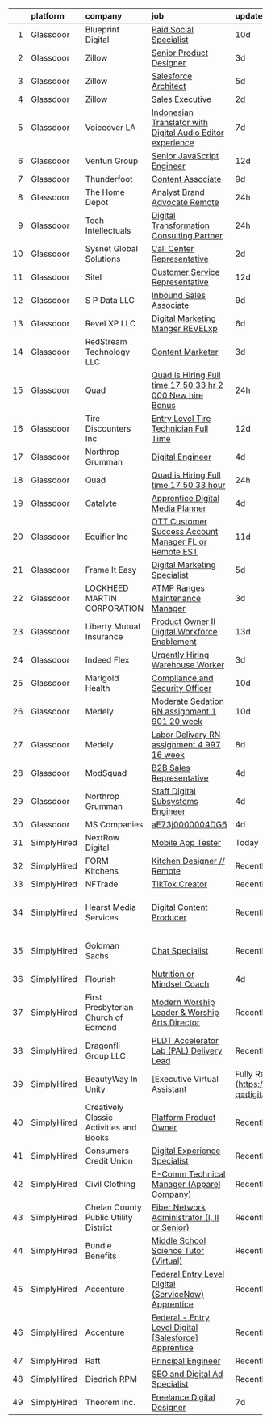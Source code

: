 

|    | platform    | company                                 | job                                                                                                                                                                                                                                                                                                                                                                                                                                                                                                                                                                                                                                                                                                                                                                                                                                                                                                                                                                                                                                                                                                                                                                                                                                                                    | update_time   | location                    |
|---:|:------------|:----------------------------------------|:-----------------------------------------------------------------------------------------------------------------------------------------------------------------------------------------------------------------------------------------------------------------------------------------------------------------------------------------------------------------------------------------------------------------------------------------------------------------------------------------------------------------------------------------------------------------------------------------------------------------------------------------------------------------------------------------------------------------------------------------------------------------------------------------------------------------------------------------------------------------------------------------------------------------------------------------------------------------------------------------------------------------------------------------------------------------------------------------------------------------------------------------------------------------------------------------------------------------------------------------------------------------------|:--------------|:----------------------------|
|  1 | Glassdoor   | Blueprint Digital                       | [Paid Social Specialist](https://www.glassdoor.com/partner/jobListing.htm?pos=124&ao=1110586&s=58&guid=000001817fe7bf10ab92b1e777edd924&src=GD_JOB_AD&t=SR&vt=w&cs=1_c69240bd&cb=1655708303892&jobListingId=1007929438955&cpc=7F6F94E2229B3AB5&jrtk=3-0-1g5vuffqsimbk801-1g5vuffrbjorv800-c151744c2ee671aa--6NYlbfkN0BBTU8ML8dsRm6OssV1NGjCXqp4DLZDgGxpEr9u2dmHEnz8HpyVbm73Q-YrCPc14-6-Mb0vq-nKvE5tELhYrG9sPKpqqsmATcx0PB3j9VLo8ezuJD5Upo3rIl7zWNCgxMBpBlMbqBGvINLc8d1J3BkTDKDcSpv3mns03AVjzYWLxRyGqjC06sHM9VQjd77H1poZpLygp4ehdggeaYtSQSh2xjDUJXK2RnpegFySGpQSHNziuC1AubngYFRuylAY5iwRouOuQfXLS6ZbZcZnxPFUV0NY3QS6COJ6oaarCr1oaisbI6uc6oef1J-sRNCx0OArUZiHxV7Dajuu9TdBJJf9o2O88fJ_6_7R4orxS5yvU1LpaHdFe_6csB-phoiSttW_LGDW4Z99shaUb5pgTVErox7D80PA8X47OKqbORVNfFyelzf2JZc3X2Bmj7MqGSgk---wCwWtBXXSR9vKMFD1R_0Y3EUN3mBxsIu6yJWIzyAytf4Np0NqEsEmoqJOln1s5cMbLE3zsw%3D%3D)                                                                                                                                                                                                                                                                                                                                                                                               | 10d           | Remote                      |
|  2 | Glassdoor   | Zillow                                  | [Senior Product Designer](https://www.glassdoor.com/partner/jobListing.htm?pos=125&ao=1110586&s=58&guid=000001817fe7bf10ab92b1e777edd924&src=GD_JOB_AD&t=SR&vt=w&cs=1_dab76c96&cb=1655708303892&jobListingId=1007945757810&cpc=334ABAF5D42DC775&jrtk=3-0-1g5vuffqsimbk801-1g5vuffrbjorv800-f338a4c3b84c64c7--6NYlbfkN0ANMurRYyPEXg08u6OamUd1Mvhk-zhFSGYIZgoJR86UvYL2v6MoUqae-sD5DnU21vrTTAFpnqnC5__tpGelX6Awx8Uj8nEktq64UL9gPWmTeU5orfDnriC4hpbt9UGY9PuCc2rTnyoQLtZ2kWdCeDIjNxMAhKAd0am7XFogKvgD-mqnV6FRM1Eb4sfKbqGpHNVfuyj0LozrDZX9FFbKdE78B1xsrqYa8bRe12ZmfRs1jWsv9LTYu8Zec2QfzHcj6gT3TG5qr_1ztpEgR6noHWWAX4fz6Gxlf5QShsp1VtUddK8f8-UdRaCfndZAk1Mwz-3T2a58ukgzEg5FD37GBtEsBs6SgMUIjtrFHXq3ODZCeYb3mFX9uHBmrXLcchF5s0M63uvlV1dr-7yBgkaleCR7xsLpYMy-R3fn-PwrpR1vBXii0zS8Q_dUMukhToEzLXNg7uivNXJ8cF7EpeXHHnPvQE_I1E0Zu5KPG45swR3-k-K2mUzvi2G0qpgPIOsdeFyvuPxuEKRe_mGmfjcD3T-VR6mVzoEmuqbmhA_w-l2sjsrxSao5MwWI1MsmQ6nUw9tXqR2NSiuGbpXwi__iIOME8wLqZGrJosm56B_qL4wm--3ZjTgHoe3wVugQeiCHyk6xlSy_KDKWoauxTU9TuGFncgIaXY6WL4TIdF2vABUn0PcIItWiY36Q6xBPVKYSevK_fDNLnURlzmGUBv1Gmv1YZsPkJ1Sa7wTnc8-Zr8zNcrNaLBnbHsswzLWRoNizjILMM-oyv2B_bpneS0rwkEVKNQTYcEitTDxlfOX2p77jxybbshZj-m0RMQGkEW19QHGWBS6KJ1nTcAbvwKLkCONQAx5a7ebNwnxF73oVeexpQyjvXrpaCMD6KwGQ6l9X_V0%3D)            | 3d            | Remote                      |
|  3 | Glassdoor   | Zillow                                  | [Salesforce Architect](https://www.glassdoor.com/partner/jobListing.htm?pos=111&ao=1110586&s=58&guid=000001817fe7bf10ab92b1e777edd924&src=GD_JOB_AD&t=SR&vt=w&cs=1_eff2670d&cb=1655708303891&jobListingId=1007940204577&cpc=87A0A889578C8297&jrtk=3-0-1g5vuffqsimbk801-1g5vuffrbjorv800-fcdc0d096d589204--6NYlbfkN0ANMurRYyPEXg08u6OamUd1Mvhk-zhFSGYIZgoJR86UvQ_x0FKK8TrZPiQOr9Yn9AuuCuQa5avlbpMJUDgEQtdOtRTOBp8sPhu1N9__6qiUle4YpNNkJEueoLrQR1rUn092jEAHKbxN2d7F65gNWBdw9rEor-WQwRofOzbOdTi5fRGlnmSFqr_QqBuwOlN2TVFGcAgcFH5V2SwDbvdOOoomD28e5Xe9dWV5beR4p5GXW-aTF6KJC8WlOODBcTfhZ5eGWbErIUs78D1CdQ0OmSSiYkptrg_NkN9NgrzlpbdVqdkl2msm3Jw0fxysvcNIuu0LtbCUamyQPUFMaO7nuzfZkTE4o0Jy_bBf8IxtSRzuFNiZIVza9OJZ29JEQ9JV6_6s5MBE-BSwDe6tFdpie4FwTkM_-iXGBjs00bW0rLW7z1dNiCtms4DsshpOYhFG_hRcHU2zAhtpkXYHK_k2jAfevR8HqIJOo_ECX2J9xb-MY06QGOg9maahUOqU0HrWw0jnizM_WjgnsJb7iaaCphzvKP-nvSLWIlE6Of29CO6YnnrDzBxf6XIowS6ITXtAwcfdlDwTvTi99nAqiJdB_0vJb5ZxP4LTh_RMczRrPTqI8araWDfrXXSFmQmeM-XtUEOyL0jY6FEhLL0duXgoglAveDxERpEAyhpeXTjzfF-Fmkc6s1BfugTYLGOw8C4TknA_is6Cg5cM31xvUnjY88Adic1a1YYJpphTdoOu_Rq7qeAEm7UhlNyMiO5RTwUKchxynsSgGBb8EDl8OughMxo953jwxleyiLslB1yrkiyd6axM1S_JEww4MzKbV4_FP27gGAofw_U3XBZPM8qQKGGfUYWkGs4Ew-bKTd2LDawOz7mqft928dZ5jDk6giQzEVMoGcgXYlmUnA%3D%3D) | 5d            | Remote                      |
|  4 | Glassdoor   | Zillow                                  | [Sales Executive](https://www.glassdoor.com/partner/jobListing.htm?pos=113&ao=1110586&s=58&guid=000001817fe7bf10ab92b1e777edd924&src=GD_JOB_AD&t=SR&vt=w&cs=1_0e4bad3c&cb=1655708303891&jobListingId=1007948264132&cpc=9C2286EA3771AAF6&jrtk=3-0-1g5vuffqsimbk801-1g5vuffrbjorv800-ae17587227d521c7--6NYlbfkN0ANMurRYyPEXg08u6OamUd1Mvhk-zhFSGYIZgoJR86UvQ_x0FKK8TrZPiQOr9Yn9AtG78vXjTTUkZ6vl59VneyO4MUMcl_DwgoMUR074PaHmF-h0jP1_rbKehxCvXzAgx2MP8BPcavMQQ2DfBNbb1kmcwOdoE4GAWgxp01bUS9DznQp3j_IWin00GFj_MwlT_0Oihvc_EkHlva5FdkeOXryAFS4ESKIKogNi5g4aj91zR3PzXvCRgR-NHPVQ0Lx443AmmFt26_9YubUAX8dtT4Q5nYSoaq-ygXtQum3_LU0KMv5H3jPrihMEQRKZ22rT7TSdDnnn9pjMAo-L8caHvkLCHynsiOSMI6JVEmwLf9gM-V8Ff14Db_Xro_Fs8DbEsgknk70Md4f9PAIu7jU26nckscic9ML1JbZo_yS205a96-ppn9z2-OnZpG4RJ88tVaV0l0RGy61lR06nIOeizWTDPqPzGamQCAKSMxjDKpWC4SPcm7H83q8vXkJsqnPE1SLI6NRQHH8u1JMiw6721R2mskivBC1PaHhNNS7KsLzPswE5ZgQ9CScUlMFn9bC6f4sRf1fAcbkw8sqli3wflJGNm-xf-dbP642e2GIquVX9OITtYODaV2yXAEyZX0N_AfHLzraRan_scZkSODzUehVxxp9VvtZnG1iY8Bj-lqbqQZHBfDXTqdJ9FzTK8oDjxy7mhxryViehLGMM86eJqX0DfSi9iRiiHZI44oTtajb3M5_qNdM9amDqjH1AEmE1aadxxR2nATmuecdmkbRdY7U5GIPIQNJrQepj934_UAjLAchZ0Mk14h2pNoiuz8bRinrJgNvsvAGjeFp2vA8qKdjIdgdXzKT18ZMrfntLtzpE1tHfbsjXiP9HS3f-x3QPvNPmpTTnfHCIQ%3D%3D)      | 2d            | Remote                      |
|  5 | Glassdoor   | Voiceover LA                            | [Indonesian Translator with Digital Audio Editor experience](https://www.glassdoor.com/partner/jobListing.htm?pos=101&ao=1110586&s=58&guid=000001817fe7bf10ab92b1e777edd924&src=GD_JOB_AD&t=SR&vt=w&ea=1&cs=1_cda42e81&cb=1655708303890&jobListingId=1007933939678&cpc=FAD720BB8CCCB15B&jrtk=3-0-1g5vuffqsimbk801-1g5vuffrbjorv800-20cc62e87853fccb--6NYlbfkN0DsBOlmEAMqZtav1V1WKZO3RUElpafjggtWvxyDQ3xFSn211QrqvEi0-6kCspxXiZjKG73nhHhifIGQMycEIhQiBN2DE1iEH7rHKcKS3mOHew0Txnr0BiADss_YTzKlFUNGTqbQvblwbyNlEg5JZ4YBHJzQvzKqErTTqZTvsmIUwFMvEw-dsNQVjk7Ms11Qyi0FKDrJY0z7dWfEx7qO5B7trqT51UpVY03kbO7trVz8vUj8xb793M9-xFcU_mM_t9PAKkQcaLZLSkISkdEBHk8gfPWwXKoVN9w6VU5dQ03X5Vg3aB54jrdUHq3xCWyD5_20IbNgxrcZVUxv3UxiiHbllE0OMAPqwoCKOujr_4WPJ4nmwkVEqQryXKgSLXMBUUBphvy9rvN7FitOy7k226VIeee_GIxHl4kkmRLrBXQY0FTKXmDA7ln-8pVYSaaDsxS7CCzmIHUzwVeftxQQsGuVZi1FpJlip2cu_s39GZB05lzENVseB5gNDxJePxep7qkddt_TQdK9mjkwRVw-yenHE3wTH1m2F_yRPikXqw8O5w%3D%3D)                                                                                                                                                                                                                                                                                                                      | 7d            | Remote                      |
|  6 | Glassdoor   | Venturi Group                           | [Senior JavaScript Engineer](https://www.glassdoor.com/partner/jobListing.htm?pos=119&ao=1110586&s=58&guid=000001817fe7bf10ab92b1e777edd924&src=GD_JOB_AD&t=SR&vt=w&ea=1&cs=1_6a8de664&cb=1655708303892&jobListingId=1007924193678&cpc=82ABD2B5CEB98952&jrtk=3-0-1g5vuffqsimbk801-1g5vuffrbjorv800-16a11cd588445278--6NYlbfkN0DiMBqcaSMT8lrn_viPgFID_2aewekq0duxyJS2DdWDl6I0UnuoC7mcAdBs-ATn3cTJ7WnazL3hN_7r7xQClF3UBH9hAB5PIuwx3ioaNfcNfiiq52Wo2nP9LHOllyiWju554nExgLH_thI2EMcA5D4rMJ7EXSv9ZRAROZHA3QxBGEvwjVtxkiDrmIFHj52hAkiKUV2h7EbVxjb46LoncKk2EKTzkqrYExTQRfy58K9pDFql3JAlnpOMCwV56mTDZA9sYqJQzzRAjCFq8cUaXxGEsEhJ0soTR81uF6M5fAzoMJmQfB6RmQiM3cEWp4UQ-9rEjH1bgpY5Te0INP3I-oMZCjNjVSnAqGAYBsYmgdVEXNaRP6CO3yaoKreg-vCv9uVH_Exm2PgphwuDwW5JSPk8TIuLfpZUDbkePEnMPfs0wxKO6ymUCVDxxhq3TakWVR6UX4iecMESAOlx0535RZInANbv90qYJxiSyu4cYhSI73aivFGT9_jxMwBv5mLIm0UWP8xBEQdo9ksxNXVKBczh)                                                                                                                                                                                                                                                                                                                                                                                  | 12d           | Remote                      |
|  7 | Glassdoor   | Thunderfoot                             | [Content Associate](https://www.glassdoor.com/partner/jobListing.htm?pos=122&ao=1110586&s=58&guid=000001817fe7bf10ab92b1e777edd924&src=GD_JOB_AD&t=SR&vt=w&cs=1_7c03b811&cb=1655708303892&jobListingId=1007931841418&cpc=451933188B21919D&jrtk=3-0-1g5vuffqsimbk801-1g5vuffrbjorv800-62f42ef99e2d38b9--6NYlbfkN0DADIrViP-jcLMruqjCgkvMksueoTQ5-MUjT6nkJ8WHHdfoPgZB6Geja9A4u2Yji6lcFMqFLd8fExCsSiUyIRb47MsFWqj5NDnXeLDlux2ExDbBztpkOtE771d-PUwHTXJtTg7gkEnKJDfWUSMCYFV6oWrbUYPOWiIu-O-6xKaqZY8HGOxVkujxwiPlWUjjADW_cTOVoYuC98XGyJdYQc9DwrVcAhwOPWGOp5wYGX2OsvoRXKXlUEb1nVJWzz17zYHY9bj6SFmCKQwqJx8Z7Msi4oQacBq-JoJTn_h23mzKMUsYA7ncziXhZSc3UtjX70t5sc-qd_AAItG0fNKWppymFzkH_eEZQeO1adheb8h3zWw15JYgyIXRQZgsmN5aUTIg_sH29hrf7ftnHATlJgFuR4QTKU_Om1TaJAYZ2SDlsRixbO7LMc1JnksZuiVfpOzVLibfYHRMyM_TqMwlL1jTGbPagbiiaX_CODUFEc5iqdJiDLiiebmUbVEhKFmDbMpzz-O_FeFyRQ-1lviePC0O)                                                                                                                                                                                                                                                                                                                                                                                                | 9d            | Remote                      |
|  8 | Glassdoor   | The Home Depot                          | [Analyst  Brand Advocate  Remote ](https://www.glassdoor.com/partner/jobListing.htm?pos=121&ao=1110586&s=58&guid=000001817fe7bf10ab92b1e777edd924&src=GD_JOB_AD&t=SR&vt=w&cs=1_a48051ef&cb=1655708303892&jobListingId=1007950267788&cpc=F4EED0218A761C36&jrtk=3-0-1g5vuffqsimbk801-1g5vuffrbjorv800-1b5bb2fe7959278f--6NYlbfkN0BAuTfAu5ThYozS55O8p5sS5gWZMb8bifg5H3ftdCgDuLYRlqSkW6aKpA-68L38M74s44xUNEP2iBIH3ZUGG0M_6WwzOuCKNMXMbrmWaotI4XV1vyPaKOlHMomVoB7Z5g49UhVrKMh0U556NGOVr7xSkUNy4PIbi2wQWhwLHTM9lcOYSCrY2Kgqb6Yc8CsQCRIzAb6UbQsOgGhdhFbKQ7rAZ3l4zMEkIgq57CD9_Atej_hQKRwR1P3ZI-YbI6PeHPCI6tlK6RcCuGEyw2XZ5XdH8Q6RP7XcfhVBunYTXoGdXyEh-p9LzC400ottvJK7V8skxQNEX6RV5fFONzhwHIyd2qU1AWuhHEPVbJMJxygOiyoalgGmAT8YWhWw1Fl1zyaXFwDxdZDY1WX7FrTjh8TcTP-UEr4khpzCPSFYTE0UZQr74Xlbiw1w)                                                                                                                                                                                                                                                                                                                                                                                                                                                                                 | 24h           | Atlanta, GA                 |
|  9 | Glassdoor   | Tech Intellectuals                      | [Digital Transformation Consulting Partner](https://www.glassdoor.com/partner/jobListing.htm?pos=103&ao=1110586&s=58&guid=000001817fe7bf10ab92b1e777edd924&src=GD_JOB_AD&t=SR&vt=w&ea=1&cs=1_877db115&cb=1655708303890&jobListingId=1007950387554&cpc=9C938E8DE9AD6C02&jrtk=3-0-1g5vuffqsimbk801-1g5vuffrbjorv800-844383339f3a098c--6NYlbfkN0DzaDHVbxJ-LJZej0v9fk4K-FwNocoxjQ_zxp68kPBvctOBIAfBBfY8PymdHZA9lT-HMCCX8hfeoRyIkftjx6m9arhk2ityyYjjsxlKk_-jtS-LCmwUaHhNCVLvof18TzF7-qjT8eBewCh3XYCsRu6FP_UmCfWlETxrvfCcz--xTf_N3SHsNgvVVTj59ty1Vteg206ghgIYTrs-H_wa-gzfJjw8z3emNc5vaOdhU5amhSq67DKHYhwfIWRsNPVLBH8ngIMHNQmmATnITAPgn8dRP8fCQZF9AMV2Y5XUBmodBtNI_-_Bc5rwAsP598ydlPu33w5nlhHigY07THsZwx913kKdgD1QLNH5LPc68uBfKv9LTE8yjWc-77k7XoIkngduZRuPfVEJFjK23P9WsYRPl_xm0yJf4PIbgDlN2atm6wNGXjdn8YP7rGWovzXYFmNl8bM74bk_Ug63nw96k8e3F3dTrhZk-uS2uaiK73ThGXIiuYATW2r26kv_Qf_-DzSWcVuUDZ0v0g%3D%3D)                                                                                                                                                                                                                                                                                                                                                                       | 24h           | Remote                      |
| 10 | Glassdoor   | Sysnet Global Solutions                 | [Call Center Representative](https://www.glassdoor.com/partner/jobListing.htm?pos=128&ao=1110586&s=58&guid=000001817fe7bf10ab92b1e777edd924&src=GD_JOB_AD&t=SR&vt=w&cs=1_280632e8&cb=1655708303893&jobListingId=1007947259404&cpc=7F6F94E2229B3AB5&jrtk=3-0-1g5vuffqsimbk801-1g5vuffrbjorv800-69b5e1d519ab8071--6NYlbfkN0BnNBTHaaKp72MKvGcaA4XfRR-E1Ciyd_6IauSMfQTRM-HKZo45gVZtQgALDra6bdaHQi1-Ntwgkd6HTMp_a9xsYeaDdORSuCj9RAAPsnC4OI9ydC1XlGTZoab_aN3J_lgwzGKl5TItw6yTVlssFAGmdm6FU41dz_IUTWrfGdLQJriErhGqIzjcdHyO17W5NgmzIevft-yrUNhlQl9QT4oxx9bG9QOJjhDQMmidfL3XNLnNzPvBXbZWq7CWYzUAwvo4bKTitrj5h8MVOR8H_z6B__jMcTtqzCRgWlRcncEfd5hldED2Pyi4PybL9WGSvJAJzt7OXG75ATyOVQHoMX-JtEj52xUGQm6kujNWQyKCdeJjqUUIGJTsk2BgXHX14NqYRo2ki0BcsXYR6gLr314k34CL6xteSht3EyazNd041q1g21K7AcxlVVy6ba8gcocOwi36-BlpRpuHIA-a7h7YeDBUkRPhm4F78d-qgeepFK42iez57gnD)                                                                                                                                                                                                                                                                                                                                                                                                                       | 2d            | Chicago, IL                 |
| 11 | Glassdoor   | Sitel                                   | [Customer Service Representative](https://www.glassdoor.com/partner/jobListing.htm?pos=104&ao=1110586&s=58&guid=000001817fe7bf10ab92b1e777edd924&src=GD_JOB_AD&t=SR&vt=w&cs=1_32f3a5d7&cb=1655708303889&jobListingId=1007923404343&cpc=AC285F3A3ECA6BB0&jrtk=3-0-1g5vuffqsimbk801-1g5vuffrbjorv800-32fe2d651763fd99--6NYlbfkN0CBtZxUpP1QTOYFeIJnsNrvL2IvFQoGtsAuEWSa46ujWVuS4m7EkjU5ZZ5i67e7zzWspVzDbrwPtSXOQLFlCGBNCFfkak1sM196VjgWo76NvJHv7o4GLeKr-rOA_9Jz91gfEMKe5SFvrvlM5l0d87JtXgIJilXxK1ZAbHtSHCG5ewI2T3V83oOxIDoQIuhHfzcqaDKjB9XLvrwAolSzOi7phH8GCXt2D3vTUoL46lOWkIKHfGR10CDoL3AOZJnMIHS_zZk-4cX_PWU6ia3a8X_BxVpjzquMgJt0zytzeHAEiXLTu-cN1ujMh025KepUT9Xmi5JSOa4l_vi8zgEjha8i_DYSRz6uzbPCUxzAz-8x0jbnO8vhnKMsHKjvp98Kse6SC0Hi9nCh_WvhWa0rzPYgkbUUQVRdg0SB4xk1KCFbJRBBnlUewTTItLwjhBOBCegaF61Cm8aZ4VXnyPcpS8h6B2_9jyOygU3udLzC2zBVA31PwQ03n-69o1Wj5A7imnPQfKfhQW8A3Q%3D%3D)                                                                                                                                                                                                                                                                                                                                                                                      | 12d           | Hephzibah, GA               |
| 12 | Glassdoor   | S P Data LLC                            | [Inbound Sales Associate](https://www.glassdoor.com/partner/jobListing.htm?pos=118&ao=1110586&s=58&guid=000001817fe7bf10ab92b1e777edd924&src=GD_JOB_AD&t=SR&vt=w&ea=1&cs=1_1c4081ff&cb=1655708303892&jobListingId=1007931471734&cpc=275B60D2C545FCD5&jrtk=3-0-1g5vuffqsimbk801-1g5vuffrbjorv800-cdc280b1473a0eb3--6NYlbfkN0D84AdaeAoPdplVnDlDfR5H8QXRgdTiXwfPmOnFCanj8wAJ9qaz-gbX2LsElAr5iLelgGVQ44-T9nOlfBydzv8CHYZF17avSeSCZzPW1NpcRROwz27f7672IieFX8871rHQ5hHlZj20jb7wYztO8-M7i_D2es58pqb0AhRr4RIKwEpWrQQBQljZCCTOXNzvcafnL-bzVoY7NJOEzfLYKPb6_rYUqMZKqAWW9bESuP92UZVB9uiGOY3OY4SX4NTR9UOz-OK-Y3bNHSXgPCBBV2H9pQMguHRQzfEJNapmVSKYknBoPXoRnOedxVblno4vqwbyM_sbLDEu-kHHgs4Pkfx5q_dl3ALnhWPr_wwyjjENJyX2g3ljFf0FKEtEmXVq-3d4xM5M1ruoDdIIGZawpoYXGDxG2Uqit8UnH73EYP0iJZHndFJbQq3Dj18nHgH44qgFNxgUx69_NFOtkXseCp_1AWsVZ69aVZdkPQENpQtJh7v1EbTEwu83thHHu88Cay1qDEgZR7BGBy6PNHZg_39b1QCQinS3qiE%3D)                                                                                                                                                                                                                                                                                                                                                                       | 9d            | Cleveland, OH               |
| 13 | Glassdoor   | Revel XP LLC                            | [Digital Marketing Manger   REVELxp](https://www.glassdoor.com/partner/jobListing.htm?pos=106&ao=1110586&s=58&guid=000001817fe7bf10ab92b1e777edd924&src=GD_JOB_AD&t=SR&vt=w&cs=1_aa09f74d&cb=1655708303890&jobListingId=1007936327005&cpc=92BEE8AC7E71C1CB&jrtk=3-0-1g5vuffqsimbk801-1g5vuffrbjorv800-02bf0c5ed705fece--6NYlbfkN0Dzy5lz39jRY7KZMSYfNfk6DnqpPWzHzJcvDVrzgjQhHLN0WCQU63xyBSVNDzHE3uMs--HxqH-DwaG2sneeh8f9dsdyqfYYqUnpPNWSzJHjCNOs_zkw8TMPos3l9eK4L5S5pfCQngNAfhy1et7IH0rzdfPD71fSweIW_MumfDIa7dheYXrs1QibVEzst9KIDEpw4a4ny3MBUcWB3iNWomzY4oXIIyK9PFQo28y_0I61VL17TwcKFQ7b5XV_8KzOZRVwVvzzmVKaXaaPHQMh3nqlbW9Z3pWOFkFcvMblwluNB7glNkZjOUG1gcSA_9SbaZJ-43a1uw39V4BQfhLOWnn12DcIS8z7Ca1CJX6sdirllOZvkjcfemDV8c2o9PT5awSrX7qWNXk8AjtgYdyii-uCUXn4oJDiHc1piKDrR53T4cTgu65H4YfMppR23-taTKzCJWGLuJQGB3PrlhudopFp9BcHCWkeyAwy7O4d5irXjb4Juz9EDJRmocObK-eTz8lAnInOSqEhRQ%3D%3D)                                                                                                                                                                                                                                                                                                                                                                                   | 6d            | Remote                      |
| 14 | Glassdoor   | RedStream Technology LLC                | [Content Marketer](https://www.glassdoor.com/partner/jobListing.htm?pos=129&ao=1110586&s=58&guid=000001817fe7bf10ab92b1e777edd924&src=GD_JOB_AD&t=SR&vt=w&ea=1&cs=1_c2b524ff&cb=1655708303893&jobListingId=1007945358096&cpc=1D891ED3EFC3904E&jrtk=3-0-1g5vuffqsimbk801-1g5vuffrbjorv800-0e5b7ce1eb4c4639--6NYlbfkN0Af4VUVFC65ZFGPeY38cqKHBXywLY7NZRgmgZnkNCReYT4-qH0sSQHne-gZ_C0Ewa22cO7z7ZVY-JVXOfokRDpoxelmiLt9w1zlRTnnQKJ_ofDBAZwne2og7AkJ5OUGY-Tk0r1VNRd4h3RsJ-TSAOwFL2TmRHliBs2qGez5vaZKb4CbUcbbRQomfGiB_T8OkICZE7HPf1W_lnniZsm3adgyHtUgCRF7H3if0ymVDLPTwXtsKPvRq_3CfaLSK17FP7sbzkW9uuiTvDrDkuFbWHC58Kvlpu-h_5vkg9FjPmn-Op8TRXANv1sRY6wJ_mseYRkmcwIK0Ms0UQxwp_0qAZmIq7lsKSjdh946uLy_KjuVfdu2KMa3cBJ0AUj--VRHwbgNFBdR0TKVfud-0Zr8HRFAuYF847Ikcj06NMAB7PFnlYIl0FrDGbrG70thSzW9ZnQr0yhaKCeZRr7oTng1GfzzNBih6pC-q-1Un9RPpGFDAb-ZpvOLZM6h7agMis5VRkw%3D)                                                                                                                                                                                                                                                                                                                                                                                                              | 3d            | Atlanta, GA                 |
| 15 | Glassdoor   | Quad                                    | [Quad is Hiring Full time   17 50  33 hr     2 000 New hire Bonus](https://www.glassdoor.com/partner/jobListing.htm?pos=130&ao=1110586&s=58&guid=000001817fe7bf10ab92b1e777edd924&src=GD_JOB_AD&t=SR&vt=w&cs=1_0cabf4be&cb=1655708303893&jobListingId=1007950377060&cpc=6FC5BA77C9A4CD78&jrtk=3-0-1g5vuffqsimbk801-1g5vuffrbjorv800-d710956c85a59ff8--6NYlbfkN0C0XETh_9p0hFVWodd5b4yyhLbSJ-n_97YuXeG9ZsPyAO_rZ2JpYdwEY-NDkU1-7dJ-zSEY2nYYje8Ahi4JnzS2TWZJBUg6EZyFNC3NGZHFGEWftRFCZDoAOtPyIU4n7s11k6YKdUORqrk1cYv22cWUhq2PXXZ3MV7CsO_rJJyhoBvOPBg9am3hfYDF-fQabBcbwpnJNljSpd4cNpYFJULCAP9VjbCla34aTKtV5nd-iY97Z58k39qV-K_UfMryV94U82BobBCAtmJtHHfuEs50TIhqpfXkXeVtZzQFIFoXfwARzTDN0JEGre4bI2KJ9csLm52KDiYSM8wILx6pKOxrbmsTymovkvhH7SLGC2vua4wOra_G7oL6y0ViFGp4atGcwmu3LsuYY-hMfkPBffWvNDpZ1Yh6DE4pChPiTn0FDVD4oufO6y3c)                                                                                                                                                                                                                                                                                                                                                                                                                                                 | 24h           | Caledonia, WI               |
| 16 | Glassdoor   | Tire Discounters  Inc                   | [Entry Level Tire Technician   Full Time](https://www.glassdoor.com/partner/jobListing.htm?pos=102&ao=1110586&s=58&guid=000001817fe7bf10ab92b1e777edd924&src=GD_JOB_AD&t=SR&vt=w&cs=1_2727f58f&cb=1655708303889&jobListingId=1007924446375&cpc=66508034EDD7BE3F&jrtk=3-0-1g5vuffqsimbk801-1g5vuffrbjorv800-2b6ed6f65469c02f--6NYlbfkN0Drh9VrdRo7hvIJS5zw0PTyexDuvhcf2_sfj8gxJU7i86yallfSHFTE9vj1AmWpBik60F6p3dq6NyQkAIzNRhGoy_gzw1ji39mF9fR8r68CUODP9eLJ2vmrLMZ1IAYsyfLz9dyX_oMuIBDEsTtNQBPMSj2KpHqeToTob2R3cruZWU2NzeMo2-HnCU0A-4YHZCaQZ7c8UkqZCf9CWmKLuYEMsqrHOsu7WtAu-9lAwgr0ipsweODO2siWrQt8neEkAxE3Wq3o0EetL76ZIoBksSeJU57ttq2gvu_WBRI7j2lmK8r9RZxsdOPPVEFBAn4QjhR4EVq6I8dFDiLKrSdD18XI3UOMneNnJk7cuXMVNBxJgBLi8505FDymKy3BlwElu-3ih0AlSduQzK4yOJy6NlrV9N7ePL6dziu_gM5cqmHqX9wjfM1toEaDD-aHQXUBDAmLmi6ns85jDUCmJV1Sty_RMooLJqNOWQCGRU0T5EQ8XW5GCRG5zE2eRHSWd7aADPkFNVz0EMCVSQKuDcuOuAMzRxzH4c4UdXyIEQEMIZkgGWnGp8HceP6R9LJ-D4n760KtpovxakGCqX9vxFikE7gL_bZJBj3N8auR73MHJzJwIB39uE1DgL7V17RKctlrMCl8J8s6Crjjdakqvt8X7JTbBDsAeT9WISBebRwQGMxTD3CBrWvyelYe2e2hs9RXf_dVkS9Mj_vGJHzirt0Wew_JkhStRmdcFWPCqHqh33ZNkg%3D%3D)                                                                                                                                              | 12d           | Greensboro, NC              |
| 17 | Glassdoor   | Northrop Grumman                        | [Digital Engineer](https://www.glassdoor.com/partner/jobListing.htm?pos=116&ao=1110586&s=58&guid=000001817fe7bf10ab92b1e777edd924&src=GD_JOB_AD&t=SR&vt=w&cs=1_16295254&cb=1655708303891&jobListingId=1007942050968&cpc=26740BCDE5E48596&jrtk=3-0-1g5vuffqsimbk801-1g5vuffrbjorv800-dcc6b91a83c33876--6NYlbfkN0DPf8Tf_oakpB62WadId2dzQiWExtALTi0lpCM--zHBL1trAzPQuAwgyDf_-NiZch10Khgou8-Cu-qLNUqcrhoMLrUv4uQotkpEOTLgu4vrI6ANN8OiE1r5A3cjVlJ39JEcCNsO3Kxd5Yv5ydtyxfuXxTD5IHcgGt82EdLz4VOU2_jRQc3fmStkOTDXKdS2nUmjpqYmGJ4a9kARRartvQpZ9ny2faMbOdn_0xdHVnduOg-bswFlXAiJ-DaJi1QST_bahQ_sgbFXL4muyj2UjY8xx91lYNG3nLPlAQYy7aqsJkI8R2JpHl2IzCZNiPqqbSuZisF1azvnJRpG-5mFyqMY9oGZFELH7ZdC1gRtstC2VhScpLSiv_j5pRIkpuJ7OS-nl2cI6WIFj8lrc7NHEnjX2Wg5puQUHwGOWY656c1vgdIO1GjTAOoB5pShKQwuv1gubINuINV-bU3M-o45hpxZskUeP937bZq9icqnGyXlIhMyhH1ftb9aHJA054hQDNC04s-PjbJd68rT0r9GtxTQPxo_6ZBZVqT7lIczKYwoZEYxdmsOSVYE8dXAFX0BTo4GhOATMe7bPsYQ9r5ksWFqVNap30RqPySLRvxFLl5qAOv4p_B8qk0St24zolujLiGa9AB1K2y_j6SBhlIBlNE8kKMnTnjCOx0yscVWO_aNLE1MpuqCkas2uWYbFxMwALJLGw3YX6XXkOdvXLH5_iWQ5HdTHBEvPN6ApRpF2UQEHZK1EtjEvMsNPnAUjzeHdC7gUZJaaPeV7AAvOf8S3GiiYNge65WjrW_8pRM1oTXKMqJChn1uLGyIyPHRvSkdSsM%3D)                                                                                   | 4d            | San Diego, CA               |
| 18 | Glassdoor   | Quad                                    | [Quad is Hiring Full time   17 50    33   hour](https://www.glassdoor.com/partner/jobListing.htm?pos=123&ao=1110586&s=58&guid=000001817fe7bf10ab92b1e777edd924&src=GD_JOB_AD&t=SR&vt=w&cs=1_b87fe74b&cb=1655708303892&jobListingId=1007950377458&cpc=6FC5BA77C9A4CD78&jrtk=3-0-1g5vuffqsimbk801-1g5vuffrbjorv800-3069eca30175b66b--6NYlbfkN0C0XETh_9p0hFVWodd5b4yyhLbSJ-n_97YuXeG9ZsPyAO_rZ2JpYdwEY-NDkU1-7dJ-zSEY2nYYjScjStEMzyvvYV57BFPLJczqAxn_nKD8CXppcZLqKH1YcfZTn9exUrCQ6fbKQobQ8_j0A6IeMOqBg5tRiu7K7fKzknx84nPqedpZyGQIF12zcmm5E7sf53eAieULPhj-UBPw4Barx5vwmkscX7-ppeVj-AmyrAmPE3XHfv77HSU0bPlCpRkMszfS6oZtdFwY6FjYJ8re3H5haYlmDvA_ZL-j0QSCHEsS77Xtc_DMIfNpYBKdSJsBn18sLWlg_oX_q-xHWWd0D4gi7tdAie_53LS5s9FZBoMbkKsPb67ffSesC3vRCh4XeGnXrrL5kBywCkXxbMhp3w930YGo1ll8DZvWh3N1mSgt-rCYoiB_EniJ)                                                                                                                                                                                                                                                                                                                                                                                                                                                                    | 24h           | Lomira, WI                  |
| 19 | Glassdoor   | Catalyte                                | [Apprentice Digital Media Planner](https://www.glassdoor.com/partner/jobListing.htm?pos=107&ao=1110586&s=58&guid=000001817fe7bf10ab92b1e777edd924&src=GD_JOB_AD&t=SR&vt=w&cs=1_852d04fd&cb=1655708303890&jobListingId=1007942992708&cpc=A65DF3A704A48F9B&jrtk=3-0-1g5vuffqsimbk801-1g5vuffrbjorv800-a0c69c9915db0e4e--6NYlbfkN0A6HPwldSVX6OGPWZzTw4TzYO7p1USA1TWZHvILz6bp-nTDclOuAL789I0VrapHonj8GLaws5lbg0Sxg9J7Kq2rsu1HetV8uE7kWs_IoZcX3wVzEv_De8mTVC4XPC8AnTUyLN9CBEmWQ-XkyCNmcWyfpeaTvZ8UGfEOqV0t-6ekGfPmRadGYZAe_c1MeY0b-kAd43yyoBtL1LeyiCuNX2hR2UQlthF35HTWKWCgviAMnuipDbclt8iACfmhnqpsFOa35kj5WuQgI_CC478UYLqEhX8qnF6u6mhobo0Dzofvk0_R8LanoMnENBTQtOrYF2kVPDoSe8lOn0CO5G_CeJESa_YOFtdoH0qqfVnVH8egB3EbflTwFPaQdoMvd8WzgO8jiUhJLBCFSFN82XOppEvxm4UfLRAFNvVlmxSSxvPQOzePK7mUYiZeSi_zdFuWfpcTt2jCE-Y7uGWjJukUtoCo)                                                                                                                                                                                                                                                                                                                                                                                                                                                 | 4d            | Newark, NJ                  |
| 20 | Glassdoor   | Equifier  Inc                           | [OTT Customer Success   Account Manager   FL or Remote  EST ](https://www.glassdoor.com/partner/jobListing.htm?pos=127&ao=1110586&s=58&guid=000001817fe7bf10ab92b1e777edd924&src=GD_JOB_AD&t=SR&vt=w&cs=1_32e151a0&cb=1655708303893&jobListingId=1007927067169&cpc=3BA4CE39D5B5DEF5&jrtk=3-0-1g5vuffqsimbk801-1g5vuffrbjorv800-a42fa09c23eac9b6--6NYlbfkN0DimsUkPshKL2XfynBwA5SxRD7fH9IgJ6mWT5F5bx55tz5R5BeaF9jCSEmCYDXf0Y43aGG41J7FkRydAPYwoGcYsYgLynTL8vaQnGpQb9-Vy_pFXEh_16Ykm-qO9t8loNNW02UMqUh1IPFIN5FVUsrKuJQyDVmukkJhPB4XPthoDmWdbiGnR9cnfhijTWClOt21BKVVm3v2BlPMp9mHbWbmMyfTnNjWKMgLG_wO54fGylk-tX_ona8gPwkxGIFeO5IdQwju3EvIrFgQDoo6g14x3NGR_C8y703M5MzudQ2Oob7pTUJ0myyWKqiVyc22Nj5WO96omGQC0EUGB7r8ReK-Ah7ss3cnvdicxTs2pYq-AnWcZ8CbDONSByn9_z7p0O75Lx4_GwLyl3pNUb9qP0T00j05zs_-D0X-V6Y_m0E_sHJUGSAmGKE7JnVKzjTGzphePzEGU7KlY1tbdY1STOeitpnNZXLdnWCVKiqITMmMzrDEwTjnqqX6EE5pTwNJ-cXaMhrOAhyL6KQ3uIXkMdCU4pk2wrsME1bYCj5VAw9SOGZZ0Lqm8sUrHmpj879TR1L0ZHlwa_DIFK6nQyFS2_UVzcl_xE0UR1Y%3D)                                                                                                                                                                                                                                                                        | 11d           | Atlanta, GA                 |
| 21 | Glassdoor   | Frame It Easy                           | [Digital Marketing Specialist](https://www.glassdoor.com/partner/jobListing.htm?pos=120&ao=1110586&s=58&guid=000001817fe7bf10ab92b1e777edd924&src=GD_JOB_AD&t=SR&vt=w&ea=1&cs=1_3d357601&cb=1655708303892&jobListingId=1007939532839&cpc=B101C867B3EF2D75&jrtk=3-0-1g5vuffqsimbk801-1g5vuffrbjorv800-f34bf1d3d8cc0c94--6NYlbfkN0A1XqCxi3Y7hea_UKh2KCINrCChAb9vYUKqqTQS7_yst6IEbgCQ0HhrFMyZJNNbHBIdOYUGfeLRsxRr4ABZwq6K2Ldd8Iy-m0J-RBplNJTdTHJn6QPerG1DC3ctxgxrvdi5VbHN5X_twl_f-Xn9UiWkQQGZVOOOVGrtEWKcDIXInS-Rauplu_lkb0k0DpUhZWvt_Cfgca2OlJ7iu0qZmsZhM0gnmTeab10MTA9mCNnOgADP4hlzvjCSHNk90cjpQKVNeNZY54GAJqeUeTFX5WwznUwKhHeia77kWSxyJ5AoxCVdCk3NyQikhok4BkNRhvwIFGs8Wz1H_HMt3k78xfRg9iNC79nRrnGQkB7J0041w7jbXgjSQ1tRDwxkxNPRdRl5jx8PM3gG7SG8MIwecFlQ2Fh1v7BPROQIx_YVTe7uFrVXQG1ToioGmDXaB9AG6gLNwC1HeDHWIdKiZjwpVKHbfZ9kZueYgmK34lJgKRqIoevy-VUCAk-Sx-8zJ-KtQUw%3D)                                                                                                                                                                                                                                                                                                                                                                                                  | 5d            | Remote                      |
| 22 | Glassdoor   | LOCKHEED MARTIN CORPORATION             | [ATMP Ranges Maintenance Manager](https://www.glassdoor.com/partner/jobListing.htm?pos=126&ao=1110586&s=58&guid=000001817fe7bf10ab92b1e777edd924&src=GD_JOB_AD&t=SR&vt=w&cs=1_726c9ca0&cb=1655708303892&jobListingId=1007946071193&cpc=6193B0C32834B022&jrtk=3-0-1g5vuffqsimbk801-1g5vuffrbjorv800-8d63ed3064226df0--6NYlbfkN0BuMqUtaNIakuoGTB-u7I0EvtcrTK1_bHO6_bsORPCvsAuhl2Re_HYGgFFE4slO0oCg2gCcU5XKkWIlQrDQKcuEi4Bwv54WsP_Jmx1ryJpZTD_x6jaNMAW06xQDXUZbRg4FHcHGAAsxWqqwPt6-NyX9nIiP0FBng3jGSz6i1_Qe7YSFsgaX6BHh0MUKRB-yxVBF3_1nUg2J4JSEv6jq668XXcZ_diGXMhLxP_aGjVYKRuzOm2dUL54UXbNpMxZ-ZtuF4SB_tCzV1NqqqtsaNfjEPciA665lh4rKCjhv5tofPs-nfiblhq9UYsSXQAH1TH2fnlRAtEWtyvgTPdO3raG8xyLvxD_Fc9-3_hKkwcMSpk_EUJl01c7VhZLXduYWkVal3ze1UIKltMyiRijxgUGqLn2X3GrMaSz0xIKpb22-Or1Dwo6osLwJPal5uxMoHLqwjPoq2aA_BI5_PI1XpdezsYEvOgX1c3Ll9mAV_ZmnIXgIGAWtBZipHZqxNvuDUcue4vTJ9EI2Ra4zxyQUlccoaYadTQd7Hqloj0YGS0aNcJ1huMW66zk7kImcakLU-TCV30nOU-xe0JNRJOCJc9-AdmJKteKnh5gqsOrDyNNiaQlzL4xCEpfQ8hYPL6Azvxk%3D)                                                                                                                                                                                                                                                                    | 3d            | Orlando, FL                 |
| 23 | Glassdoor   | Liberty Mutual Insurance                | [Product Owner II   Digital Workforce Enablement](https://www.glassdoor.com/partner/jobListing.htm?pos=108&ao=1110586&s=58&guid=000001817fe7bf10ab92b1e777edd924&src=GD_JOB_AD&t=SR&vt=w&cs=1_de904359&cb=1655708303890&jobListingId=1007921597237&cpc=D3E44275D43A938E&jrtk=3-0-1g5vuffqsimbk801-1g5vuffrbjorv800-24e47261c53419dc--6NYlbfkN0D19kSVUiNzG2UWy1lRGehFMusHrHGUl8ru40ax50wmt-THYVDVXiQ1RxehNPznEJEWebD6HrvWC_lgpu0DFAZ8KA2xeBiAoB3FnWm_OhM-tjzVKmmiYN9UEZoziEo-oKACzUQ9opUt8krv5tfPpgN9c-jvIpA4IQnTveSXctEVUFqORDDmNezHZqCHN_nXAG8O7BQpty4DrvvFnBKt0BqTXFDgm24iGi2iha96rAvj47XcziCQq5Kr4lobUBNS8k_N4qYDv7dLPFfXNG9Bj0-bpSOPFd4FYUubOJ1n2XDlU_TSHWM-JOkKdajb42yA27aonJy1CG_XBVftlDL3rgEkr9bqx2LfZ01acOhaQ1L9IhOVRQpJq2DD0tCLJac2Xdv5jf393RiSylEPbzg4NwXjGWQNKrj-WSyVL0XTbpINN4IHaMIf3OMFt7aiFrvJja9VCD2UBpgfIb6XXxusJwZ9BbInbDSQ5sGHBycaO8YYR7GM6ZXL7J0tlJwW2oR2PNJz8E46SxIi76tYijKDMQpV1cejregB3VdHYdbr_t4WX_-ShTlGG48u5FBLIQGop--__yDCEut1v7BxoWlSToEarWBe1Ash2r5DvbMPMpiOfpsd0prHo6Hq6gPCVqaSEaLAnREOEuH6JcsfSJA0AOmy)                                                                                                                                                                                                                                  | 13d           | Remote                      |
| 24 | Glassdoor   | Indeed Flex                             | [Urgently Hiring  Warehouse Worker](https://www.glassdoor.com/partner/jobListing.htm?pos=110&ao=1110586&s=58&guid=000001817fe7bf10ab92b1e777edd924&src=GD_JOB_AD&t=SR&vt=w&cs=1_2825d43e&cb=1655708303890&jobListingId=1007945067389&cpc=6BBECBC74F3AC36E&jrtk=3-0-1g5vuffqsimbk801-1g5vuffrbjorv800-7c6364ce9e31e10c--6NYlbfkN0AVTMdwzNofiSdNNiUQE6qdFc71LVBFT7n-rCukDorc52CXK4OGXfJ7-Vk50-ha-CN64W7-J8aXPlLahPgbx4hN61CjQNE7v5-ZuGL0d8svwDe78QDqjDVuNvHuazwsgIYGTNyM2hMMpmz4id7fJIQ_ZzkKDlC0xPAT-Rgv5g35YyeAGuOpaKkBOLeLR_urnlw0kKLAWkFO7q0pIetfKThyZmnOkcKj3fz7opBYhPyWfs2tIsd6MozHI3qLKjdewz21RbVWXTNiujq6if5wifwy4SfwqVybV9PVzvvPUE4C1iu7mym8o7vBcFK4Z1cvmgNKFl_iUJYTEQfjCqSjtnrL_Fg6uQ87fIeDSaDZQfFivwM9yGij45zxgvi2kscCjuziprKC7Gt8eHAY6dpoutz4dyB-zy1wJAoq1ooOA0jdWr5OgGfWWZLQM4Vi69LKpgGdsAWQhbYmYC7b6GqmoTM8TfqUh2zCnm09ctUUPvu4Daohm2xRYp7V2Nk01MPUB5We57-Pv-sH-tUWs3qjVP-YE6ULqJs9nsjkoSHpFu7uLdDWcXedLEAdFPIsevlKfSvFLOnGqjJLigVxXAZz82poQC7ucwbhB80gyApEp7Kf6RPKvcHVPHoXHnkgk-5H6ztWTNfiIfMDNSKBdDb7eSn9u-OpKKwPR2K7_XIBtm-R8qPqSFpKlFYK_LQp3l1uplj5vgSyyPAztg%3D%3D)                                                                                                                                                                                    | 3d            | Plano, TX                   |
| 25 | Glassdoor   | Marigold Health                         | [Compliance and Security Officer](https://www.glassdoor.com/partner/jobListing.htm?pos=109&ao=1110586&s=58&guid=000001817fe7bf10ab92b1e777edd924&src=GD_JOB_AD&t=SR&vt=w&cs=1_cc5b82b4&cb=1655708303890&jobListingId=1007929693784&cpc=5EFBB0462F9C6B7A&jrtk=3-0-1g5vuffqsimbk801-1g5vuffrbjorv800-8c0f68c20571673d--6NYlbfkN0BOXuGoEprab630UTZtlO0zSF92s9S7S2JAKfDpgJnI406gz29ovhYOeqb6eY7l0uT23SL8vtJE9c3AeaDpHlId1KB1pvDCbTx-C4q3WLuuDE7eWStVN5-z4h5bweqrON8KgfTDz8mUS5F5-1njXiHac_URSGoqIb_aKIfbtkwH8bs_CyNyMCBsPV6dxyCuEjudpIwarxuDn2FRFzNPpDcAF8cu8VL21TgeZHy7bMGyyn5IRxazGKXrFtlxyYLehGqwSo0qXlEnr0Ug05vyWcNWkX5ZUXNbHTakY3S2-r7O4Ar8oRBgs0EEOizlD3cTMCaGcUt767LKT5S1biMtTdUUeOqzkTV4MA165uvwdfUwXKfwxb1rsQUze6rdvXIn_JiSYqnb0PIkfvbNubfXLNl3rv9cQF0Usk7mCznMaNpn8tyC8dme5gYAnq6Z4cngypjwe-QwcjOzD7C1SEx7aN2kkyCXJYU8JRCAPSELFvN1SOnr4TFU6vEYTDzQlrExka8hc8JmdJOsCA%3D%3D)                                                                                                                                                                                                                                                                                                                                                                                      | 10d           | Remote                      |
| 26 | Glassdoor   | Medely                                  | [Moderate Sedation RN assignment  1 901 20 week](https://www.glassdoor.com/partner/jobListing.htm?pos=105&ao=1110586&s=58&guid=000001817fe7bf10ab92b1e777edd924&src=GD_JOB_AD&t=SR&vt=w&cs=1_51cac908&cb=1655708303890&jobListingId=1007929224792&cpc=5092C4DD5D6695B4&jrtk=3-0-1g5vuffqsimbk801-1g5vuffrbjorv800-b0769014d961a66b--6NYlbfkN0ACukSxGF2_NdOysT3aMhAHK4WO_w6Vhqdnkws-TCRQWZxH9nsIei3c7oI84HX5kWUilCX-OW9YChAB8UUtlBf2xhItSp0ECx5yUJGFJzRx-BGQtmZlF97yHHkxySAp0kfvOUV9NMVINM4TNgZV6yyhbeAJk7efqMxnhPNAm-rzFu-ZwtUeZjTbvl953u1BKxSGF_xewlcWnvlX9xQ1NpYh7WYdCpc5UxHs9Fhs_1x_WdK02kFKwkBwTyUdSJYMMsy0q-z4Bza5LSmcsg293rZ9thHaZrtDgH2E4Tw_T-vMGXaet3HGxr_f34B6RLvfZOIPKdBdSxPITvQK48ZQCqlLkEiPZSV5aQivu3SyZMij4P8Pj4MSZuLNXjK20dMRxILGfyES2_ePz2q9cZhU9uKH6ith-1NeKJAWYmFXR8AxUdw1bhYLp7Dd8jTLnCYxpfXkiGHSDWaiKJadtlrINcdYljlbc7ZEiAlL3IWxYXnLfLv_DVy5XmqHLrZKRusBpGeeMY1n-FJpF-ieMNYMLigtsow0L_pJap2tHwn0GGd7YnBdQst5tXfn53QJyCuOxyRp1VwRWyiU3UgRmDBueWwOtRWsIwMh3uSHdfUAQlBOOaocRUaBN5PLCm9xlpDsNHJ2BR-Va8NT2Ac8QNDAA0pCzHqqEIBOK2LsQBqRY1F4-LekGfyJldtnhlIzAkpjdnvuLCGdz4TYeg%3D%3D)                                                                                                                                                                       | 10d           | Atlanta, GA                 |
| 27 | Glassdoor   | Medely                                  | [Labor   Delivery RN assignment  4 997 16 week](https://www.glassdoor.com/partner/jobListing.htm?pos=112&ao=1110586&s=58&guid=000001817fe7bf10ab92b1e777edd924&src=GD_JOB_AD&t=SR&vt=w&cs=1_354975c3&cb=1655708303891&jobListingId=1007933089299&cpc=998AB1121B01004C&jrtk=3-0-1g5vuffqsimbk801-1g5vuffrbjorv800-0f3d94d3d5d681a9--6NYlbfkN0ACukSxGF2_NdOysT3aMhAHK4WO_w6Vhqdnkws-TCRQWeOK3HTnaMPZLV4N5O0ymZPAK5L_IiOcWU0dUz8-Co-pgz4xLfAov6vhICPAMxkcvyVbsF4hmxKRxvWn8pxA70AMLRSDvPhCBMdwch45LKby1_52YFvxSERb49E2VNn5lKFOivtS-dXpasQHOzYYxfN3oxqACDVhJN4tHr0rVbCpZSr-GSu0fJ9wq6TcSoKHEHhTuPRXVwUtqBbDphAukkXM_Df-8gF4axWs0bjZVEWG4Q3SiLsv-6vkGwBdqlC_Ux2dDNUaqU81JccSyaJqJCCYeJi8rzy96n6AeMEU7pvnRsw4usOZXt4yUtITEGMDErQfTe4y42jX_mh_8gvCDuHD_cte3trS3RzH2GcLMK9eUP4znaiejKm1p7am1FP50YBZkVaM-oe0n_xy4AsdgsoPvAdHzUDtbp2_zppBolCIMTBycXpeOH6tXZ2tyROTMPuUGYbRrN8aZ2yXN1z4y_eUcjfdsW_H4TX8cCHwjElVQ1K84jZdjP7l7ypLqU-nVBseIgsPvxzBe-RYLIxbLfI%3D)                                                                                                                                                                                                                                                                                                                      | 8d            | Monterey, CA                |
| 28 | Glassdoor   | ModSquad                                | [B2B Sales Representative](https://www.glassdoor.com/partner/jobListing.htm?pos=117&ao=1110586&s=58&guid=000001817fe7bf10ab92b1e777edd924&src=GD_JOB_AD&t=SR&vt=w&ea=1&cs=1_d2e2f79b&cb=1655708303892&jobListingId=1007942946329&cpc=03F67E1B243A1AE3&jrtk=3-0-1g5vuffqsimbk801-1g5vuffrbjorv800-afcc4af2742cb80c--6NYlbfkN0DVXkfmSH8Z9HDKW3yIU-WsUMsHUwTgxqU9qwYDpB3jpk8Rfxkn-dyTL811sHY2XrnIKWL-pRXKwkhd-9hfJqZTxiNuynNzEHM6_LZY9oR0fs1a0YyCMvjKyYUqYhFiuxN_c3b0h0XGW7akDPaLmCNquHvi9ksMZyMFQbW2cQ3eYoLlTx1KRxx-O5AkgVQc_7qHOrwyUcgNx7foZc_h5XY2S8iCATr5gIcJn-GNAE2mxoAomb8_6TiFBAMR-L1r32skSZ2ZIBAPepCiwy1cPluWzFUjoKLQn7NOU-aMH7QxhYaEarE217XD8wudfaunKu9PNh0_UEb7vKf28OvaoJ98qBgW1ANhseJAcBmyW2lV3XVtMeG9jdqQzQrImkTyqfw9DuhCpc3hzOmCpMl-BXX8QW8KpOu6zk6C5LJV06aSvjcG2rIKZshaFcCzol-rOAlNq3DSF3skP9Aebx90dnysF_9HNaXt_dDt9Z8rg925p0g168wRTBQmJpTM--NAfK3iG4IutX3EBQ%3D%3D)                                                                                                                                                                                                                                                                                                                                                                                        | 4d            | Remote                      |
| 29 | Glassdoor   | Northrop Grumman                        | [Staff Digital Subsystems Engineer](https://www.glassdoor.com/partner/jobListing.htm?pos=114&ao=1110586&s=58&guid=000001817fe7bf10ab92b1e777edd924&src=GD_JOB_AD&t=SR&vt=w&cs=1_f814d118&cb=1655708303891&jobListingId=1007942046407&cpc=AF770993EC679D41&jrtk=3-0-1g5vuffqsimbk801-1g5vuffrbjorv800-9d09c50950ad0b47--6NYlbfkN0DPf8Tf_oakpB62WadId2dzQiWExtALTi0lpCM--zHBL1trAzPQuAwgyDf_-NiZch10Khgou8-CuxretOwLItqixgtPZ1O24CCKp1RULAJQoVREIZSlVo66dCtD6g_TklJhvj-6TxzLzzk3RaPCgIOIaWHnUHRioCS5AI2p-aGUeH45LwIT7MuBZmwx2YbNKhPN1_MSO9XP__-8fiNKza_eBBvhheVAeftdATRwp65bUOdlHfvz40wwzR515ZFITj82ezrZH4M8bDDQeW0SoHq1Jtz69a27uMBp8nr-k627MyTQ6otBT1PCHZFDWGocaVBlr-hdf2oG6lt1gRxSuMpWo0411Grmg63lvnvkOiPYfUDb6YMUCn7QLB1Tg068jUPdz_BSF5yfFgBiEi4t4kt4wOR_TpE9R-TfcQHuRpySoXnWrIs0edsLvjhD2yBvvyUJz2SinC8tw7LER1TBObKAUKvYFVwcDR_qugOJd1oMaXlV5QFecwKjZ1f4rCj9N3HwDSpKUeRYmg53zkefY2aE1bl5YlI2K3kUaEqQN5y5ZRBHX05rICY7WD56q2Me1XiUL9lnsT6GRq-c0k0hdtVIOWy8de8ZfCE_FBanF4pEqmToxGMPl09GM5z6caUXCFh8h2EymNnESWEoLU0riCAxutcysIFJReIBa7X5WnJUkvPZU1QpIv7LQ42e199Zb7emijKrVFu7nJQFyuNk6sjBU3zZYnEDY6j4nizlkrp5AAxMq9c5SifwCaIn0iEHpr9AmTom2Udbzh2bsg2AkjBsOz0zcwBmW-vzYOsFVcL6VMLUBGwS-g0cgzLhpMox5Xv7BHcKla_4kkXr7LCDU1Vw)                                                | 4d            | Linthicum, MD               |
| 30 | Glassdoor   | MS Companies                            | [aE73j0000004DG6](https://www.glassdoor.com/partner/jobListing.htm?pos=115&ao=1110586&s=58&guid=000001817fe7bf10ab92b1e777edd924&src=GD_JOB_AD&t=SR&vt=w&ea=1&cs=1_193b1889&cb=1655708303891&jobListingId=1007943034604&cpc=45DC3EB807283E85&jrtk=3-0-1g5vuffqsimbk801-1g5vuffrbjorv800-820ca8672287b5d8--6NYlbfkN0CHRJdIZ4BVMB46Il__atvtPVHzVRY1iBIMLOAFKnfHwlvPFa5BHrP_HqjVdXOt0B9dgHxoODAsXwWkRPQCUrEDgUj58B-NCsSsrm6DuOrcuTjKAsZ4Emk9FP7_nwwdO4lxykXMq878NV9Ba_1TX1hexUBcX3-7oa_Dkha2qk81MIyaqSnJkKnZMMocmQKTuopoAh2758LVuJHkXvOGd_YH67nFYG6CIsmQtDyL0pP00YcbfcvowxJGbKV2cAJ5ARFl7Tz0bhDn5dEdd3UHdU1HjlbxNiklYdN6Ugii3NMN6XPENIdpoab2YjkUFmK3V3_vCRAO2Uxy5IXftRMuGyS2zm06hRFelmCrHY1jE3ZyXhkyFCFY9t6YsW6oR-EJinpLsl0cS7n2_Ulnf-LIurkfDeWjpwS938ImVpfR5Z9Zh8oZ_tQbzuQXcrH1HOsfd6pFxZcdfR7PZEETMrsP054B9XjEC94r6fb097l60Pyw7KISfdemPBbR-d2Y3RwirAQh_THx18R45RkjSfJ7Ah_CrzaIWNLt7xBJ1LHz2_KIuBELrCIBYNBy)                                                                                                                                                                                                                                                                                                                                                             | 4d            | Warren, MI                  |
| 31 | SimplyHired | NextRow Digital                         | [Mobile App Tester](https://www.simplyhired.com/job/OVeY_1jFlcb5-nhBhEBWnY5cgEjVzxNdMTwZYfMYYg2NGWKjP8GO-Q?q=digital+platform)                                                                                                                                                                                                                                                                                                                                                                                                                                                                                                                                                                                                                                                                                                                                                                                                                                                                                                                                                                                                                                                                                                                                         | Today         | Illinois                    |
| 32 | SimplyHired | FORM Kitchens                           | [Kitchen Designer // Remote](https://www.simplyhired.com/job/fwLf2rePEJekGL0V-0qLhRNHTyXLokoz7XpeqqUJ6htkgbghP6N0hQ?q=digital+platform)                                                                                                                                                                                                                                                                                                                                                                                                                                                                                                                                                                                                                                                                                                                                                                                                                                                                                                                                                                                                                                                                                                                                | Recently      | Remote                      |
| 33 | SimplyHired | NFTrade                                 | [TikTok Creator](https://www.simplyhired.com/job/L8BmpPjjvIM3IS_iyG2UwnPSCVMOx7ROXyr7PtYuobmcUDhziUeUfQ?q=digital+platform)                                                                                                                                                                                                                                                                                                                                                                                                                                                                                                                                                                                                                                                                                                                                                                                                                                                                                                                                                                                                                                                                                                                                            | Recently      | Remote                      |
| 34 | SimplyHired | Hearst Media Services                   | [Digital Content Producer](https://www.simplyhired.com/job/iTQDpAZf0O9o3vEihnAWvqymamHHQ8j3sItUO2wUJr8HKLOzYVHwBA?q=digital+platform)                                                                                                                                                                                                                                                                                                                                                                                                                                                                                                                                                                                                                                                                                                                                                                                                                                                                                                                                                                                                                                                                                                                                  | Recently      | San Antonio, TX +1 location |
| 35 | SimplyHired | Goldman Sachs                           | [Chat Specialist](https://www.simplyhired.com/job/O6cNx0YwXwT1EElZWeuZVlS4t29izRrtrfd9lepdNhCDzIkE0ol83g?q=digital+platform)                                                                                                                                                                                                                                                                                                                                                                                                                                                                                                                                                                                                                                                                                                                                                                                                                                                                                                                                                                                                                                                                                                                                           | Recently      | Richardson, TX +1 location  |
| 36 | SimplyHired | Flourish                                | [Nutrition or Mindset Coach](https://www.simplyhired.com/job/qQy4DZEcYjktjgNmnGwAdto_-b8RXkEHUewRTC8pYhjC1JjJOXFKZw?q=digital+platform)                                                                                                                                                                                                                                                                                                                                                                                                                                                                                                                                                                                                                                                                                                                                                                                                                                                                                                                                                                                                                                                                                                                                | 4d            | Remote                      |
| 37 | SimplyHired | First Presbyterian Church of Edmond     | [Modern Worship Leader & Worship Arts Director](https://www.simplyhired.com/job/_AgXMxWOcjzJ9d1zkSryE3gbI769snoI_pzRxTCF-gi7NpL-ooFjHQ?q=digital+platform)                                                                                                                                                                                                                                                                                                                                                                                                                                                                                                                                                                                                                                                                                                                                                                                                                                                                                                                                                                                                                                                                                                             | Recently      | Edmond, OK                  |
| 38 | SimplyHired | Dragonfli Group LLC                     | [PLDT Accelerator Lab (PAL) Delivery Lead](https://www.simplyhired.com/job/vJkGVTnuNsLpjC5BNMVZ4YeDx90CXo6Y-nQcpxPRtCcouDCHuiJR8A?q=digital+platform)                                                                                                                                                                                                                                                                                                                                                                                                                                                                                                                                                                                                                                                                                                                                                                                                                                                                                                                                                                                                                                                                                                                  | Recently      | Remote                      |
| 39 | SimplyHired | BeautyWay In Unity                      | [Executive Virtual Assistant | Fully Remote, Part-time](https://www.simplyhired.com/job/GTiVscbdeGvhTLQORyAHcg8F7ApYcuUVNTRpg9mEKdHfA3Jm_V1vcA?q=digital+platform)                                                                                                                                                                                                                                                                                                                                                                                                                                                                                                                                                                                                                                                                                                                                                                                                                                                                                                                                                                                                                                                                                                     | 2d            | Remote                      |
| 40 | SimplyHired | Creatively Classic Activities and Books | [Platform Product Owner](https://www.simplyhired.com/job/xVSJOjtOhz46aSx6fbsO6H6VTH8_NZ_4KuAQDvjlEs3UZcFpWV7ORw?q=digital+platform)                                                                                                                                                                                                                                                                                                                                                                                                                                                                                                                                                                                                                                                                                                                                                                                                                                                                                                                                                                                                                                                                                                                                    | Recently      | Atlanta, GA                 |
| 41 | SimplyHired | Consumers Credit Union                  | [Digital Experience Specialist](https://www.simplyhired.com/job/I2wCGebuWuY6zYP2eGArR2bAaFtufeXuCkxaFNzlVdAzmWoXKo-WsQ?q=digital+platform)                                                                                                                                                                                                                                                                                                                                                                                                                                                                                                                                                                                                                                                                                                                                                                                                                                                                                                                                                                                                                                                                                                                             | Recently      | Lake Forest, IL             |
| 42 | SimplyHired | Civil Clothing                          | [E-Comm Technical Manager (Apparel Company)](https://www.simplyhired.com/job/toNQ4XWeD-lLwR0-6Xg21-eICvhl-0MFz9939TlZbAo-zKPbDvCJOA?q=digital+platform)                                                                                                                                                                                                                                                                                                                                                                                                                                                                                                                                                                                                                                                                                                                                                                                                                                                                                                                                                                                                                                                                                                                | Recently      | Torrance, CA                |
| 43 | SimplyHired | Chelan County Public Utility District   | [Fiber Network Administrator (I, II or Senior)](https://www.simplyhired.com/job/HRD007UcWBefCGpSbkdjcuzQrBI0-0C0qlW0fl8eyqa1owSXOu3Hqw?q=digital+platform)                                                                                                                                                                                                                                                                                                                                                                                                                                                                                                                                                                                                                                                                                                                                                                                                                                                                                                                                                                                                                                                                                                             | Recently      | Wenatchee, WA               |
| 44 | SimplyHired | Bundle Benefits                         | [Middle School Science Tutor (Virtual)](https://www.simplyhired.com/job/kzXav2AMVU3nwC5o7ntxQfBk9Ye2Oel6jtux3Z8iYuHW0L_Pzywx4w?q=digital+platform)                                                                                                                                                                                                                                                                                                                                                                                                                                                                                                                                                                                                                                                                                                                                                                                                                                                                                                                                                                                                                                                                                                                     | Recently      | Remote                      |
| 45 | SimplyHired | Accenture                               | [Federal Entry Level Digital (ServiceNow) Apprentice](https://www.simplyhired.com/job/9fd_-bGcI-JavDqjhGZBFCX5dKj2RemuwO80Qk8erPB4Tk26ezaolg?q=digital+platform)                                                                                                                                                                                                                                                                                                                                                                                                                                                                                                                                                                                                                                                                                                                                                                                                                                                                                                                                                                                                                                                                                                       | Recently      | San Antonio, TX +1 location |
| 46 | SimplyHired | Accenture                               | [Federal - Entry Level Digital [Salesforce] Apprentice](https://www.simplyhired.com/job/6Hys8PImdO9UFJ0xrVytoAVDiKPqXb6XrIPZJPHp4sPLI2bRM9SX3w?q=digital+platform)                                                                                                                                                                                                                                                                                                                                                                                                                                                                                                                                                                                                                                                                                                                                                                                                                                                                                                                                                                                                                                                                                                     | Recently      | San Antonio, TX +1 location |
| 47 | SimplyHired | Raft                                    | [Principal Engineer](https://www.simplyhired.com/job/wrrui4HIb_h5IulsPbm13AXR6WdeCzTMBJoR9MjZAlmvRZTuNFqkkg?q=digital+platform)                                                                                                                                                                                                                                                                                                                                                                                                                                                                                                                                                                                                                                                                                                                                                                                                                                                                                                                                                                                                                                                                                                                                        | Recently      | Remote                      |
| 48 | SimplyHired | Diedrich RPM                            | [SEO and Digital Ad Specialist](https://www.simplyhired.com/job/v-YW2Iip0qSUDfnTRIceRBDeSfClC2Cv6Qydjzk__8Nf2svUXb5Cgg?q=digital+platform)                                                                                                                                                                                                                                                                                                                                                                                                                                                                                                                                                                                                                                                                                                                                                                                                                                                                                                                                                                                                                                                                                                                             | Recently      | Burnsville, MN              |
| 49 | SimplyHired | Theorem Inc.                            | [Freelance Digital Designer](https://www.simplyhired.com/job/56lGdsd0NT_PxZyUFNh70kqoWHzzVt-FPe0mlhIYe9ffGxtFEGziRw?q=digital+platform)                                                                                                                                                                                                                                                                                                                                                                                                                                                                                                                                                                                                                                                                                                                                                                                                                                                                                                                                                                                                                                                                                                                                | 7d            | Remote                      |